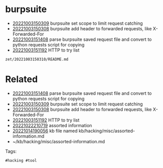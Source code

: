 # burpsuite

- [20221003150309](/zet/20221003150309/README.md) burpsuite set scope to limit request catching
- [20221003150308](/zet/20221003150308/README.md) burpsuite add header to forwarded requests, like X-Forwarded-For
- [20221003151408](/zet/20221003151408/README.md) parse burpsuite saved request file and convert to python requests script for copying
- [20221003151192](/zet/20221003151192/README.md) HTTP to try list

` zet/20221003150310/README.md `

# Related

- [20221003151408](/zet/20221003151408/README.md) parse burpsuite saved request file and convert to python requests script for copying
- [20221003150309](/zet/20221003150309/README.md) burpsuite set scope to limit request catching
- [20221003150308](/zet/20221003150308/README.md) burpsuite add header to forwarded requests, like X-Forwarded-For
- [20221003151192](/zet/20221003151192/README.md) HTTP to try list
- [20221022210719](/zet/20221022210719/README.md) assorted information
- [20221014190056](/zet/20221014190056/README.md) kb file named kb/hacking/misc/assorted-information.md
- ~/kb/hacking/misc/assorted-information.md

Tags:

    #hacking #tool
